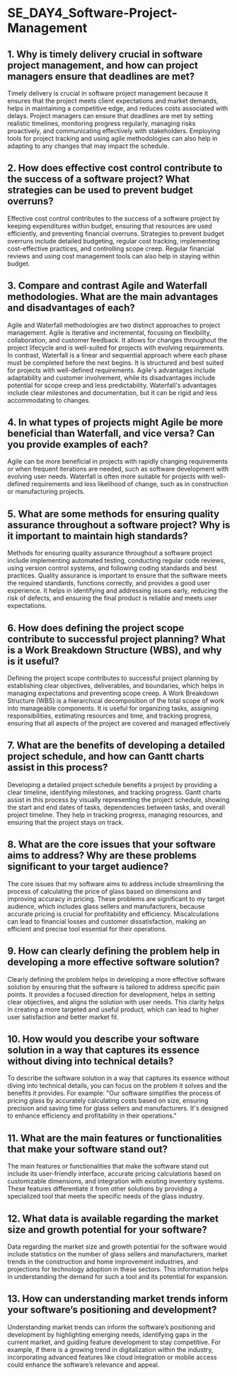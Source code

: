 # SE_DAY4_Software-Project-Management
## 1. Why is timely delivery crucial in software project management, and how can project managers ensure that deadlines are met?

Timely delivery is crucial in software project management because it ensures that the project meets client expectations and market demands, helps in maintaining a competitive edge, and reduces costs associated with delays. Project managers can ensure that deadlines are met by setting realistic timelines, monitoring progress regularly, managing risks proactively, and communicating effectively with stakeholders. Employing tools for project tracking and using agile methodologies can also help in adapting to any changes that may impact the schedule.

## 2. How does effective cost control contribute to the success of a software project? What strategies can be used to prevent budget overruns?

Effective cost control contributes to the success of a software project by keeping expenditures within budget, ensuring that resources are used efficiently, and preventing financial overruns. Strategies to prevent budget overruns include detailed budgeting, regular cost tracking, implementing cost-effective practices, and controlling scope creep. Regular financial reviews and using cost management tools can also help in staying within budget.

## 3. Compare and contrast Agile and Waterfall methodologies. What are the main advantages and disadvantages of each?

Agile and Waterfall methodologies are two distinct approaches to project management. Agile is iterative and incremental, focusing on flexibility, collaboration, and customer feedback. It allows for changes throughout the project lifecycle and is well-suited for projects with evolving requirements. In contrast, Waterfall is a linear and sequential approach where each phase must be completed before the next begins. It is structured and best suited for projects with well-defined requirements. Agile's advantages include adaptability and customer involvement, while its disadvantages include potential for scope creep and less predictability. Waterfall's advantages include clear milestones and documentation, but it can be rigid and less accommodating to changes.

## 4. In what types of projects might Agile be more beneficial than Waterfall, and vice versa? Can you provide examples of each?

Agile can be more beneficial in projects with rapidly changing requirements or when frequent iterations are needed, such as software development with evolving user needs. Waterfall is often more suitable for projects with well-defined requirements and less likelihood of change, such as in construction or manufacturing projects.

## 5. What are some methods for ensuring quality assurance throughout a software project? Why is it important to maintain high standards?

Methods for ensuring quality assurance throughout a software project include implementing automated testing, conducting regular code reviews, using version control systems, and following coding standards and best practices. Quality assurance is important to ensure that the software meets the required standards, functions correctly, and provides a good user experience. It helps in identifying and addressing issues early, reducing the risk of defects, and ensuring the final product is reliable and meets user expectations.

## 6. How does defining the project scope contribute to successful project planning? What is a Work Breakdown Structure (WBS), and why is it useful?

Defining the project scope contributes to successful project planning by establishing clear objectives, deliverables, and boundaries, which helps in managing expectations and preventing scope creep. A Work Breakdown Structure (WBS) is a hierarchical decomposition of the total scope of work into manageable components. It is useful for organizing tasks, assigning responsibilities, estimating resources and time, and tracking progress, ensuring that all aspects of the project are covered and managed effectively

## 7. What are the benefits of developing a detailed project schedule, and how can Gantt charts assist in this process?

Developing a detailed project schedule benefits a project by providing a clear timeline, identifying milestones, and tracking progress. Gantt charts assist in this process by visually representing the project schedule, showing the start and end dates of tasks, dependencies between tasks, and overall project timeline. They help in tracking progress, managing resources, and ensuring that the project stays on track.

## 8. What are the core issues that your software aims to address? Why are these problems significant to your target audience?

The core issues that my software aims to address include streamlining the process of calculating the price of glass based on dimensions and improving accuracy in pricing. These problems are significant to my target audience, which includes glass sellers and manufacturers, because accurate pricing is crucial for profitability and efficiency. Miscalculations can lead to financial losses and customer dissatisfaction, making an efficient and precise tool essential for their operations.

## 9. How can clearly defining the problem help in developing a more effective software solution?

Clearly defining the problem helps in developing a more effective software solution by ensuring that the software is tailored to address specific pain points. It provides a focused direction for development, helps in setting clear objectives, and aligns the solution with user needs. This clarity helps in creating a more targeted and useful product, which can lead to higher user satisfaction and better market fit.

## 10. How would you describe your software solution in a way that captures its essence without diving into technical details?


To describe the software solution in a way that captures its essence without diving into technical details, you can focus on the problem it solves and the benefits it provides. For example: "Our software simplifies the process of pricing glass by accurately calculating costs based on size, ensuring precision and saving time for glass sellers and manufacturers. It's designed to enhance efficiency and profitability in their operations."

## 11. What are the main features or functionalities that make your software stand out?

The main features or functionalities that make the software stand out include its user-friendly interface, accurate pricing calculations based on customizable dimensions, and integration with existing inventory systems. These features differentiate it from other solutions by providing a specialized tool that meets the specific needs of the glass industry.

## 12. What data is available regarding the market size and growth potential for your software?

Data regarding the market size and growth potential for the software would include statistics on the number of glass sellers and manufacturers, market trends in the construction and home improvement industries, and projections for technology adoption in these sectors. This information helps in understanding the demand for such a tool and its potential for expansion.

## 13. How can understanding market trends inform your software’s positioning and development?

Understanding market trends can inform the software’s positioning and development by highlighting emerging needs, identifying gaps in the current market, and guiding feature development to stay competitive. For example, if there is a growing trend in digitalization within the industry, incorporating advanced features like cloud integration or mobile access could enhance the software’s relevance and appeal.








